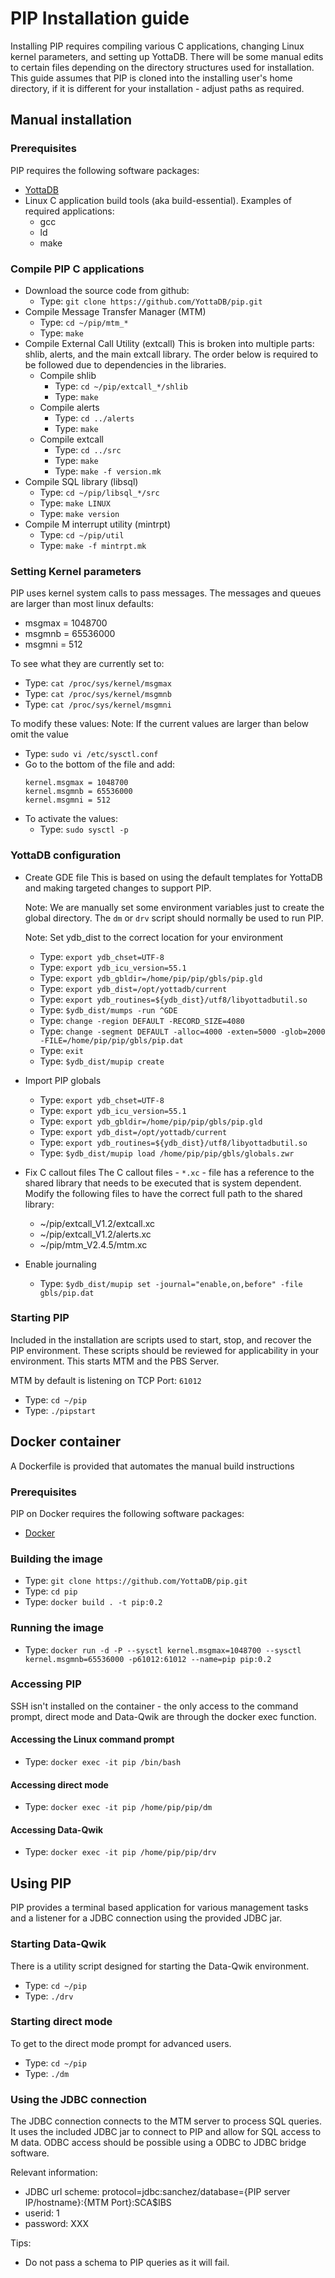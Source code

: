 # PIP Installation guide
Installing PIP requires compiling various C applications, changing Linux kernel parameters, and setting up YottaDB. There will be some manual edits to certain files depending on the directory structures used for installation. This guide assumes that PIP is cloned into the installing user's home directory, if it is different for your installation - adjust paths as required.

## Manual installation

### Prerequisites
PIP requires the following software packages:

 * [YottaDB](https://github.com/YottaDB/YottaDB)
 * Linux C application build tools (aka build-essential). Examples of required applications:
   * gcc
   * ld
   * make

### Compile PIP C applications

 * Download the source code from github:
   * Type: `git clone https://github.com/YottaDB/pip.git`
 * Compile Message Transfer Manager (MTM)
   * Type: `cd ~/pip/mtm_*`
   * Type: `make`
 * Compile External Call Utility (extcall)
   This is broken into multiple parts: shlib, alerts, and the main extcall library. The order below is required to be followed due to dependencies in the libraries.
   * Compile shlib
     * Type: `cd ~/pip/extcall_*/shlib`
     * Type: `make`
   * Compile alerts
     * Type: `cd ../alerts`
     * Type: `make`
   * Compile extcall
     * Type: `cd ../src`
     * Type: `make`
     * Type: `make -f version.mk`
 * Compile SQL library (libsql)
   * Type: `cd ~/pip/libsql_*/src`
   * Type: `make LINUX`
   * Type: `make version`
 * Compile M interrupt utility (mintrpt)
   * Type: `cd ~/pip/util`
   * Type: `make -f mintrpt.mk`

### Setting Kernel parameters
PIP uses kernel system calls to pass messages. The messages and queues are larger than most linux defaults:

 * msgmax = 1048700
 * msgmnb = 65536000
 * msgmni = 512

 To see what they are currently set to:
 * Type: `cat /proc/sys/kernel/msgmax`
 * Type: `cat /proc/sys/kernel/msgmnb`
 * Type: `cat /proc/sys/kernel/msgmni`

 To modify these values:
 Note: If the current values are larger than below omit the value
 * Type: `sudo vi /etc/sysctl.conf`
 * Go to the bottom of the file and add:
   ```
   kernel.msgmax = 1048700
   kernel.msgmnb = 65536000
   kernel.msgmni = 512
   ```
  * To activate the values:
    * Type: `sudo sysctl -p`

### YottaDB configuration

 * Create GDE file
   This is based on using the default templates for YottaDB and making targeted changes to support PIP.
   
   Note: We are manually set some environment variables just to create the global directory. The `dm` or `drv` script should normally be used to run PIP.
   
   Note: Set ydb_dist to the correct location for your environment

    * Type: `export ydb_chset=UTF-8`
    * Type: `export ydb_icu_version=55.1`
    * Type: `export ydb_gbldir=/home/pip/pip/gbls/pip.gld`
    * Type: `export ydb_dist=/opt/yottadb/current`
    * Type: `export ydb_routines=${ydb_dist}/utf8/libyottadbutil.so`
    * Type: `$ydb_dist/mumps -run ^GDE`
    * Type: `change -region DEFAULT -RECORD_SIZE=4080`
    * Type: `change -segment DEFAULT -alloc=4000 -exten=5000 -glob=2000 -FILE=/home/pip/pip/gbls/pip.dat`
    * Type: `exit`
    * Type: `$ydb_dist/mupip create`

 * Import PIP globals
   * Type: `export ydb_chset=UTF-8`
   * Type: `export ydb_icu_version=55.1`
   * Type: `export ydb_gbldir=/home/pip/pip/gbls/pip.gld`
   * Type: `export ydb_dist=/opt/yottadb/current`
   * Type: `export ydb_routines=${ydb_dist}/utf8/libyottadbutil.so`
   * Type: `$ydb_dist/mupip load /home/pip/pip/gbls/globals.zwr`

 * Fix C callout files
   The C callout files - `*.xc` - file has a reference to the shared library that needs to be executed that is system dependent. Modify the following files to have the correct full path to the shared library:
   * ~/pip/extcall_V1.2/extcall.xc
   * ~/pip/extcall_V1.2/alerts.xc
   * ~/pip/mtm_V2.4.5/mtm.xc
 * Enable journaling
   * Type: `$ydb_dist/mupip set -journal="enable,on,before" -file gbls/pip.dat`

### Starting PIP
Included in the installation are scripts used to start, stop, and recover the PIP environment. These scripts should be reviewed for applicability in your environment. This starts MTM and the PBS Server.

MTM by default is listening on TCP Port: `61012`
 * Type: `cd ~/pip`
 * Type: `./pipstart`

## Docker container
A Dockerfile is provided that automates the manual build instructions

### Prerequisites
PIP on Docker requires the following software packages:

 * [Docker](https://docs.docker.com/install/)

### Building the image

 * Type: `git clone https://github.com/YottaDB/pip.git`
 * Type: `cd pip`
 * Type: `docker build . -t pip:0.2`

### Running the image

 * Type: `docker run -d -P --sysctl kernel.msgmax=1048700 --sysctl kernel.msgmnb=65536000 -p61012:61012 --name=pip pip:0.2`

### Accessing PIP
SSH isn't installed on the container - the only access to the command prompt, direct mode and Data-Qwik are through the docker exec function.

#### Accessing the Linux command prompt

 * Type: `docker exec -it pip /bin/bash`

#### Accessing direct mode

 * Type: `docker exec -it pip /home/pip/pip/dm`

#### Accessing Data-Qwik

 * Type: `docker exec -it pip /home/pip/pip/drv`

## Using PIP
PIP provides a terminal based application for various management tasks and a listener for a JDBC connection using the provided JDBC jar.

### Starting Data-Qwik
There is a utility script designed for starting the Data-Qwik environment.
 * Type: `cd ~/pip`
 * Type: `./drv`

### Starting direct mode
To get to the direct mode prompt for advanced users.
 * Type: `cd ~/pip`
 * Type: `./dm`

### Using the JDBC connection
The JDBC connection connects to the MTM server to process SQL queries. It uses the included JDBC jar to connect to PIP and allow for SQL access to M data. ODBC access should be possible using a ODBC to JDBC bridge software.

Relevant information:
 * JDBC url scheme: protocol=jdbc:sanchez/database={PIP server IP/hostname}:{MTM Port}:SCA$IBS
 * userid: 1
 * password: XXX

Tips:
 * Do not pass a schema to PIP queries as it will fail.
 
